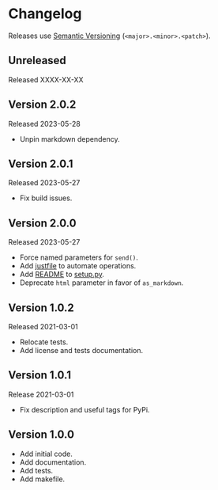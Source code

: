 # Changelog

Releases use [Semantic Versioning](https://semver.org/) (`<major>.<minor>.<patch>`).

## Unreleased

Released XXXX-XX-XX

## Version 2.0.2

Released 2023-05-28

- Unpin markdown dependency.

## Version 2.0.1

Released 2023-05-27

- Fix build issues.

## Version 2.0.0

Released 2023-05-27

- Force named parameters for `send()`.
- Add [justfile](./justfile) to automate operations.
- Add [README](./README.md) to [setup.py](./setup.py).
- Deprecate `html` parameter in favor of `as_markdown`.

## Version 1.0.2

Released 2021-03-01

- Relocate tests.
- Add license and tests documentation.

## Version 1.0.1

Release 2021-03-01

- Fix description and useful tags for PyPi.

## Version 1.0.0

- Add initial code.
- Add documentation.
- Add tests.
- Add makefile.
